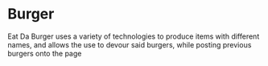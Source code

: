 # Burger
Eat Da Burger uses a variety of technologies to produce items with different names, and allows the use to devour said burgers, while posting previous burgers onto the page
